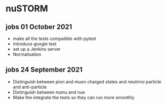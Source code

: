 # nuSTORM


## jobs   01 October 2021

 * make all the tests compatible with pytest
 * introduce google test
 * set up a Jenkins server
 * Normalisation

## jobs   24 September 2021

 * Distinguish between pion and muon charged states and neutrino particle and anti-particle
 * Distinguish between numu and nue
 * Make the integrate the tests so they can run more smoothly

